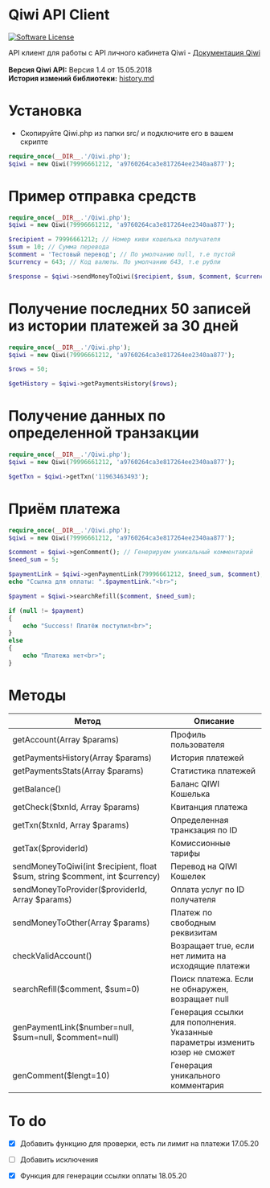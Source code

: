 # Qiwi API Client

[![Software License](https://img.shields.io/badge/license-GPL-brightgreen.svg?style=flat-squareGPL)](LICENSE.md)

API клиент для работы с API личного кабинета Qiwi - [Документация Qiwi](https://developer.qiwi.com/qiwiwallet/qiwicom_ru.html)<br><br>
<b>Версия Qiwi API:</b> Версия 1.4 от 15.05.2018<br>
<b>История измений библиотеки:</b> [history.md](HISTORY.MD)


# Установка
* Скопируйте Qiwi.php из папки src/ и подключите его в вашем скрипте
```php
require_once(__DIR__.'/Qiwi.php');
$qiwi = new Qiwi(79996661212, 'a9760264ca3e817264ee2340aa877');
```


# Пример отправка средств

```php
require_once(__DIR__.'/Qiwi.php');
$qiwi = new Qiwi(79996661212, 'a9760264ca3e817264ee2340aa877');

$recipient = 79996661212; // Номер киви кошелька получателя
$sum = 10; // Сумма перевода
$comment = 'Тестовый перевод'; // По умолчанию null, т.е пустой
$currency = 643; // Код валюты. По умолчанию 643, т.е рубли

$response = $qiwi->sendMoneyToQiwi($recipient, $sum, $comment, $currency);

```

# Получение последних 50 записей из истории платежей за 30 дней

```php
require_once(__DIR__.'/Qiwi.php');
$qiwi = new Qiwi(79996661212, 'a9760264ca3e817264ee2340aa877');

$rows = 50; 

$getHistory = $qiwi->getPaymentsHistory($rows);

```

# Получение данных по определенной транзакции

```php
require_once(__DIR__.'/Qiwi.php');
$qiwi = new Qiwi(79996661212, 'a9760264ca3e817264ee2340aa877');

$getTxn = $qiwi->getTxn('11963463493');

```

# Приём платежа
```php
require_once(__DIR__.'/Qiwi.php');
$qiwi = new Qiwi(79996661212, 'a9760264ca3e817264ee2340aa877');

$comment = $qiwi->genComment(); // Генерируем уникальный комментарий
$need_sum = 5;

$paymentLink = $qiwi->genPaymentLink(79996661212, $need_sum, $comment);
echo "Ссылка для оплаты: ".$paymentLink."<br>";

$payment = $qiwi->searchRefill($comment, $need_sum);

if (null != $payment)
{
	echo "Success! Платёж поступил<br>";
}
else
{
	echo "Платежа нет<br>";
}

```

# Методы

Метод | Описание
------------ | -------------
getAccount(Array $params) | Профиль пользователя
getPaymentsHistory(Array $params) | История платежей
getPaymentsStats(Array $params) | Статистика платежей
getBalance() | Баланс QIWI Кошелька
getCheck($txnId, Array $params) | Квитанция платежа
getTxn($txnId, Array $params) | Определенная транкзация по ID
getTax($providerId) | Комиссионные тарифы
sendMoneyToQiwi(int $recipient, float $sum, string $comment, int $currency) | Перевод на QIWI Кошелек
sendMoneyToProvider($providerId, Array $params) | Оплата услуг по ID получателя
sendMoneyToOther(Array $params) | Платеж по свободным реквизитам
checkValidAccount() | Возращает true, если нет лимита на исходящие платежи
searchRefill($comment, $sum=0) | Поиск платежа. Если не обнаружен, возращает null
genPaymentLink($number=null, $sum=null, $comment=null) | Генерация ссылки для пополнения. Указанные параметры изменить юзер не сможет
genComment($lengt=10) | Генерация уникального комментария


# To do
- [x] Добавить функцию для проверки, есть ли лимит на платежи 17.05.20
- [ ] Добавить исключения
- [x] Функция для генерации ссылки оплаты 18.05.20


